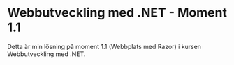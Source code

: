 # Webbutveckling med .NET - Moment 1.1
Detta är min lösning på moment 1.1 (Webbplats med Razor) i kursen Webbutveckling med .NET.
